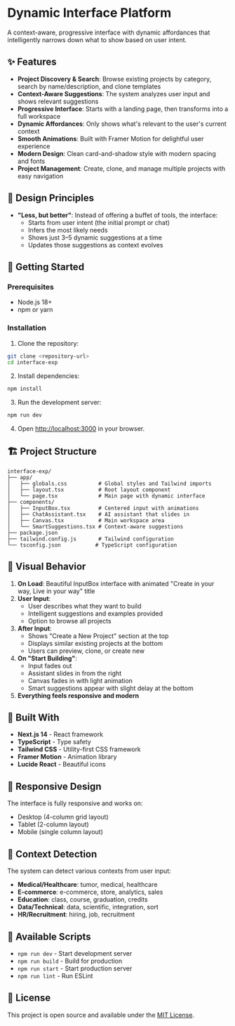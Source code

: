 # Dynamic Interface Platform

A context-aware, progressive interface with dynamic affordances that intelligently narrows down what to show based on user intent.

## ✨ Features

- **Project Discovery & Search**: Browse existing projects by category, search by name/description, and clone templates
- **Context-Aware Suggestions**: The system analyzes user input and shows relevant suggestions
- **Progressive Interface**: Starts with a landing page, then transforms into a full workspace
- **Dynamic Affordances**: Only shows what's relevant to the user's current context
- **Smooth Animations**: Built with Framer Motion for delightful user experience
- **Modern Design**: Clean card-and-shadow style with modern spacing and fonts
- **Project Management**: Create, clone, and manage multiple projects with easy navigation

## 🎯 Design Principles

- **"Less, but better"**: Instead of offering a buffet of tools, the interface:
  - Starts from user intent (the initial prompt or chat)
  - Infers the most likely needs
  - Shows just 3–5 dynamic suggestions at a time
  - Updates those suggestions as context evolves

## 🚀 Getting Started

### Prerequisites

- Node.js 18+ 
- npm or yarn

### Installation

1. Clone the repository:
```bash
git clone <repository-url>
cd interface-exp
```

2. Install dependencies:
```bash
npm install
```

3. Run the development server:
```bash
npm run dev
```

4. Open [http://localhost:3000](http://localhost:3000) in your browser.

## 🏗️ Project Structure

```
interface-exp/
├── app/
│   ├── globals.css          # Global styles and Tailwind imports
│   ├── layout.tsx           # Root layout component
│   └── page.tsx             # Main page with dynamic interface
├── components/
│   ├── InputBox.tsx         # Centered input with animations
│   ├── ChatAssistant.tsx    # AI assistant that slides in
│   ├── Canvas.tsx           # Main workspace area
│   └── SmartSuggestions.tsx # Context-aware suggestions
├── package.json
├── tailwind.config.js       # Tailwind configuration
└── tsconfig.json           # TypeScript configuration
```

## 🎨 Visual Behavior

1. **On Load**: Beautiful InputBox interface with animated "Create in your way, Live in your way" title
2. **User Input**: 
   - User describes what they want to build
   - Intelligent suggestions and examples provided
   - Option to browse all projects
3. **After Input**: 
   - Shows "Create a New Project" section at the top
   - Displays similar existing projects at the bottom
   - Users can preview, clone, or create new
4. **On "Start Building"**: 
   - Input fades out
   - Assistant slides in from the right
   - Canvas fades in with light animation
   - Smart suggestions appear with slight delay at the bottom
5. **Everything feels responsive and modern**

## 🔧 Built With

- **Next.js 14** - React framework
- **TypeScript** - Type safety
- **Tailwind CSS** - Utility-first CSS framework
- **Framer Motion** - Animation library
- **Lucide React** - Beautiful icons

## 📱 Responsive Design

The interface is fully responsive and works on:
- Desktop (4-column grid layout)
- Tablet (2-column layout)
- Mobile (single column layout)

## 🎯 Context Detection

The system can detect various contexts from user input:

- **Medical/Healthcare**: tumor, medical, healthcare
- **E-commerce**: e-commerce, store, analytics, sales
- **Education**: class, course, graduation, credits
- **Data/Technical**: data, scientific, integration, sort
- **HR/Recruitment**: hiring, job, recruitment

## 🚀 Available Scripts

- `npm run dev` - Start development server
- `npm run build` - Build for production
- `npm run start` - Start production server
- `npm run lint` - Run ESLint

## 📄 License

This project is open source and available under the [MIT License](LICENSE). 